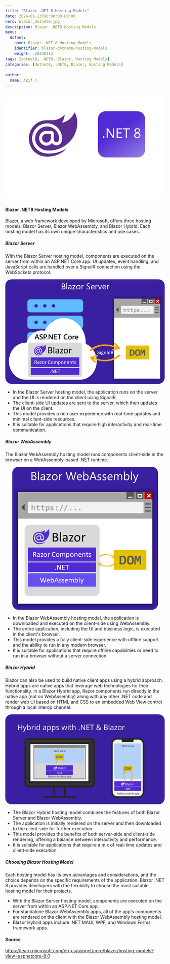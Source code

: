 ```yaml
---
title: "Blazor .NET 8 Hosting Models"
date: 2024-01-13T00:00:00+00:00
hero: blazor_dotnet8.jpg
description: Blazor .NET8 Hosting Models
menu:
  dotnet:
    name: Blazor .NET 8 Hosting Models
    identifier: blazor-dotnet8-hosting-models
    weight: -20240113
tags: [dotnet8, .NET8, Blazor, Hosting Models]
categories: [dotnet8, .NET8, Blazor, Hosting Models]

author:
  name: Akif T.
---
```


<p style="text-align: center;">
<img src="blazor_dotnet8.jpg" alt="blazor_dotnet8" title="blazor_dotnet8" style="border-radius: 20px;"><br>
<p>

#### **Blazor .NET8 Hosting Models**
Blazor, a web framework developed by Microsoft, offers three hosting models: Blazor Server, Blazor WebAssembly, and Blazor Hybrid. Each hosting model has its own unique characteristics and use cases.

##### **Blazor Server**
With the Blazor Server hosting model, components are executed on the server from within an ASP.NET Core app. UI updates, event handling, and JavaScript calls are handled over a SignalR connection using the WebSockets protocol.

<p style="text-align: center;">
<img src="blazor-server.png" alt="blazor-server" title="blazor-server" style="border-radius: 20px;"><br>
<p>

- In the Blazor Server hosting model, the application runs on the server and the UI is rendered on the client using SignalR.
- The client-side UI updates are sent to the server, which then updates the UI on the client.
- This model provides a rich user experience with real-time updates and minimal client-side resources.
- It is suitable for applications that require high interactivity and real-time communication.	
		
##### **Blazor WebAssembly**
The Blazor WebAssembly hosting model runs components client-side in the browser on a WebAssembly-based .NET runtime.

<p style="text-align: center;">
<img src="blazor-webassembly.png" alt="blazor-webassembly" title="blazor-webassembly" style="border-radius: 20px;"><br>
<p>

- In the Blazor WebAssembly hosting model, the application is downloaded and executed on the client-side using WebAssembly.
- The entire application, including the UI and business logic, is executed in the client's browser.
- This model provides a fully client-side experience with offline support and the ability to run in any modern browser.
- It is suitable for applications that require offline capabilities or need to run in a browser without a server connection.

##### **Blazor Hybrid**
Blazor can also be used to build native client apps using a hybrid approach. Hybrid apps are native apps that leverage web technologies for their functionality. In a Blazor Hybrid app, Razor components run directly in the native app (not on WebAssembly) along with any other .NET code and render web UI based on HTML and CSS to an embedded Web View control through a local interop channel.

<p style="text-align: center;">
<img src="hybrid-apps.png" alt="hybrid-apps" title="hybrid-apps" style="border-radius: 20px;"><br>
<p>

- The Blazor Hybrid hosting model combines the features of both Blazor Server and Blazor WebAssembly.
- The application is initially rendered on the server and then downloaded to the client-side for further execution.
- This model provides the benefits of both server-side and client-side rendering, offering a balance between interactivity and performance.
- It is suitable for applications that require a mix of real-time updates and client-side execution.
	
##### **Choosing Blazor Hosting Model**
Each hosting model has its own advantages and considerations, and the choice depends on the specific requirements of the application. Blazor .NET 8 provides developers with the flexibility to choose the most suitable hosting model for their projects.
		
- With the Blazor Server hosting model, components are executed on the server from within an ASP.NET Core app.
- For standalone Blazor WebAssembly apps, all of the app's components are rendered on the client with the Blazor WebAssembly hosting model.
- Blazor Hybrid apps include .NET MAUI, WPF, and Windows Forms framework apps.



#### **Source**
https://learn.microsoft.com/en-us/aspnet/core/blazor/hosting-models?view=aspnetcore-8.0
